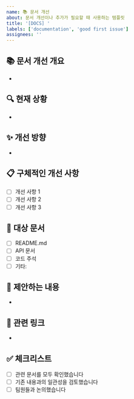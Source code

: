 ```yaml
---
name: 📚 문서 개선
about: 문서 개선이나 추가가 필요할 때 사용하는 템플릿
title: '[DOCS] '
labels: ['documentation', 'good first issue']
assignees: ''
---
```


## 📚 문서 개선 개요
<!-- 어떤 문서를 개선하거나 추가하고 싶은지 설명해주세요 -->
- 

## 🔍 현재 상황
<!-- 현재 문서의 문제점이나 부족한 부분을 설명해주세요 -->
- 

## ✨ 개선 방향
<!-- 문서를 어떻게 개선하고 싶은지 설명해주세요 -->
- 

## 📋 구체적인 개선 사항
<!-- 개선하고 싶은 구체적인 내용을 나열해주세요 -->
- [ ] 개선 사항 1
- [ ] 개선 사항 2
- [ ] 개선 사항 3

## 🎯 대상 문서
<!-- 어떤 문서를 수정할 예정인지 선택해주세요 -->
- [ ] README.md
- [ ] API 문서
- [ ] 코드 주석
- [ ] 기타: 

## 📝 제안하는 내용
<!-- 추가하거나 수정하고 싶은 내용을 구체적으로 작성해주세요 -->
- 

## 🔗 관련 링크
<!-- 관련된 문서나 리소스가 있다면 링크를 첨부해주세요 -->
- 

## ✅ 체크리스트
- [ ] 관련 문서를 모두 확인했습니다
- [ ] 기존 내용과의 일관성을 검토했습니다
- [ ] 팀원들과 논의했습니다
